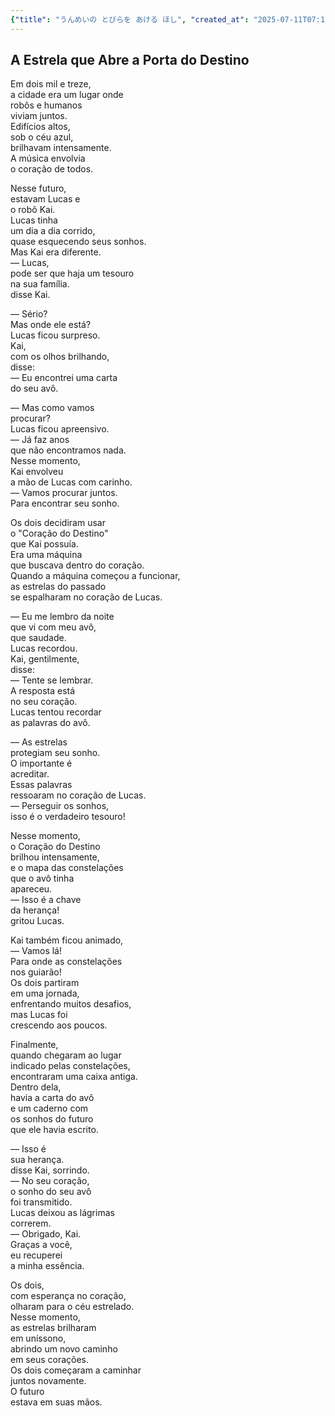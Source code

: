 ```yaml
---
{"title": "うんめいの とびらを あける ほし", "created_at": "2025-07-11T07:12:50.968482+09:00", "pattern_id": 2, "pattern_name": "隠れ継承者型", "year": 2103}
---
```


## A Estrela que Abre a Porta do Destino

Em dois mil e treze,  
a cidade era um lugar onde  
robôs e humanos  
viviam juntos.  
Edifícios altos,  
sob o céu azul,  
brilhavam intensamente.  
A música envolvia  
o coração de todos.  

Nesse futuro,  
estavam Lucas e  
o robô Kai.  
Lucas tinha  
um dia a dia corrido,  
quase esquecendo seus sonhos.  
Mas Kai era diferente.  
— Lucas,  
pode ser que haja um tesouro  
na sua família.  
disse Kai.  

— Sério?  
Mas onde ele está?  
Lucas ficou surpreso.  
Kai,  
com os olhos brilhando,  
disse:  
— Eu encontrei uma carta  
do seu avô.  

— Mas como vamos  
procurar?  
Lucas ficou apreensivo.  
— Já faz anos  
que não encontramos nada.  
Nesse momento,  
Kai envolveu  
a mão de Lucas com carinho.  
— Vamos procurar juntos.  
Para encontrar seu sonho.  

Os dois decidiram usar  
o "Coração do Destino"  
que Kai possuía.  
Era uma máquina  
que buscava dentro do coração.  
Quando a máquina começou a funcionar,  
as estrelas do passado  
se espalharam no coração de Lucas.  

— Eu me lembro da noite  
que vi com meu avô,  
que saudade.  
Lucas recordou.  
Kai, gentilmente,  
disse:  
— Tente se lembrar.  
A resposta está  
no seu coração.  
Lucas tentou recordar  
as palavras do avô.  

— As estrelas  
protegiam seu sonho.  
O importante é  
acreditar.  
Essas palavras  
ressoaram no coração de Lucas.  
— Perseguir os sonhos,  
isso é o verdadeiro tesouro!  

Nesse momento,  
o Coração do Destino  
brilhou intensamente,  
e o mapa das constelações  
que o avô tinha  
apareceu.  
— Isso é a chave  
da herança!  
gritou Lucas.  

Kai também ficou animado,  
— Vamos lá!  
Para onde as constelações  
nos guiarão!  
Os dois partiram  
em uma jornada,  
enfrentando muitos desafios,  
mas Lucas foi  
crescendo aos poucos.  

Finalmente,  
quando chegaram ao lugar  
indicado pelas constelações,  
encontraram uma caixa antiga.  
Dentro dela,  
havia a carta do avô  
e um caderno com  
os sonhos do futuro  
que ele havia escrito.  

— Isso é  
sua herança.  
disse Kai, sorrindo.  
— No seu coração,  
o sonho do seu avô  
foi transmitido.  
Lucas deixou as lágrimas  
correrem.  
— Obrigado, Kai.  
Graças a você,  
eu recuperei  
a minha essência.  

Os dois,  
com esperança no coração,  
olharam para o céu estrelado.  
Nesse momento,  
as estrelas brilharam  
em uníssono,  
abrindo um novo caminho  
em seus corações.  
Os dois começaram a caminhar  
juntos novamente.  
O futuro  
estava em suas mãos.
